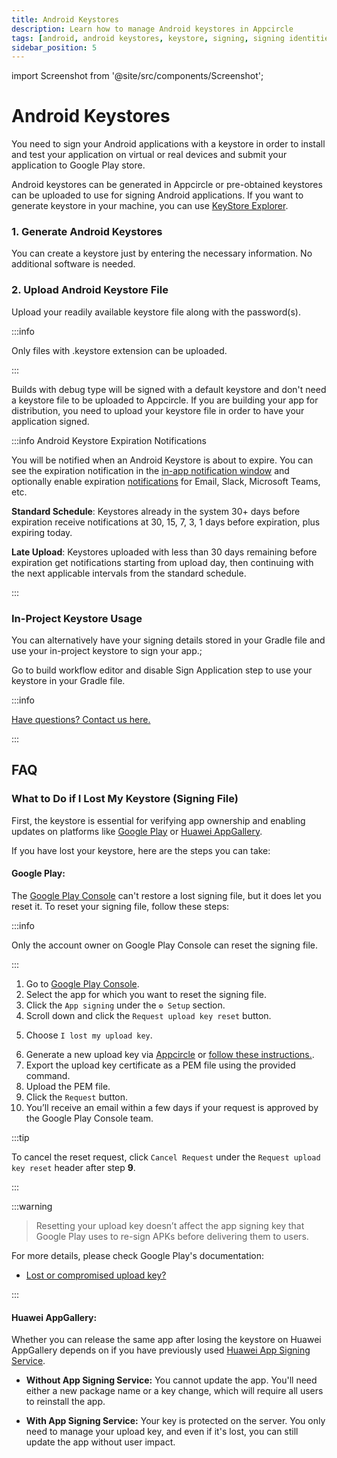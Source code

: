 ```yaml
---
title: Android Keystores
description: Learn how to manage Android keystores in Appcircle
tags: [android, android keystores, keystore, signing, signing identities]
sidebar_position: 5
---
```


import Screenshot from '@site/src/components/Screenshot';

# Android Keystores

You need to sign your Android applications with a keystore in order to install and test your application on virtual or real devices and submit your application to Google Play store.

Android keystores can be generated in Appcircle or pre-obtained keystores can be uploaded to use for signing Android applications. If you want to generate keystore in your machine, you can use [KeyStore Explorer](https://keystore-explorer.org).

<Screenshot url='https://cdn.appcircle.io/docs/assets/02-04-Android-Keystores.png' />

### 1. Generate Android Keystores

You can create a keystore just by entering the necessary information. No additional software is needed.

<Screenshot url='https://cdn.appcircle.io/docs/assets/02-05-Generate-Android-Keystores.png' />

### 2. Upload Android Keystore File

Upload your readily available keystore file along with the password(s).

:::info

Only files with .keystore extension can be uploaded.

:::

<Screenshot url='https://cdn.appcircle.io/docs/assets/02-06-Upload-Android-Keystores.png' />

Builds with debug type will be signed with a default keystore and don't need a keystore file to be uploaded to Appcircle. If you are building your app for distribution, you need to upload your keystore file in order to have your application signed.

:::info Android Keystore Expiration Notifications

You will be notified when an Android Keystore is about to expire. You can see the expiration notification in the [in-app notification window](/account-and-organization/my-account/in-app-notifications) and optionally enable expiration [notifications](/account-and-organization/my-organization/notifications) for Email, Slack, Microsoft Teams, etc.

**Standard Schedule**: Keystores already in the system 30+ days before expiration receive notifications at 30, 15, 7, 3, 1 days before expiration, plus expiring today.

**Late Upload**: Keystores uploaded with less than 30 days remaining before expiration get notifications starting from upload day, then continuing with the next applicable intervals from the standard schedule.

:::

### In-Project Keystore Usage

You can alternatively have your signing details stored in your Gradle file and use your in-project keystore to sign your app.;

Go to build workflow editor and disable Sign Application step to use your keystore in your Gradle file.

:::info

[Have questions? Contact us here.](https://appcircle.io/support/)

:::

## FAQ

### What to Do if I Lost My Keystore (Signing File)

First, the keystore is essential for verifying app ownership and enabling updates on platforms like [Google Play](https://play.google.com/store/) or [Huawei AppGallery](https://consumer.huawei.com/tr/mobileservices/appgallery/). 

If you have lost your keystore, here are the steps you can take:

#### Google Play:

The [Google Play Console](https://play.google.com/console/) can't restore a lost signing file, but it does let you reset it. To reset your signing file, follow these steps:

:::info

Only the account owner on Google Play Console can reset the signing file.

:::

1. Go to [Google Play Console](https://play.google.com/console/).
2. Select the app for which you want to reset the signing file.
3. Click the `App signing` under the `⚙️ Setup` section.
4. Scroll down and click the `Request upload key reset` button.

  <Screenshot url='https://cdn.appcircle.io/docs/assets/02-07-Upload-Android-Keystores.png'/>

5. Choose `I lost my upload key`.

  <Screenshot url='https://cdn.appcircle.io/docs/assets/02-08-Upload-Android-Keystores.png' />

6. Generate a new upload key via [Appcircle](#1-generate-android-keystores) or [follow these instructions.](https://support.google.com/googleplay/android-developer/answer/9842756#create).
7. Export the upload key certificate as a PEM file using the provided command.
8. Upload the PEM file.
9. Click the `Request` button.
3. You’ll receive an email within a few days if your request is approved by the Google Play Console team.

:::tip

To cancel the reset request, click `Cancel Request` under the `Request upload key reset` header after step **9**.

:::

:::warning

> Resetting your upload key doesn’t affect the app signing key that Google Play uses to re-sign APKs before delivering them to users.

For more details, please check Google Play's documentation:
- [Lost or compromised upload key?](https://support.google.com/googleplay/android-developer/answer/9842756?hl=en-GB#lost)

:::

#### Huawei AppGallery:

Whether you can release the same app after losing the keystore on Huawei AppGallery depends on if you have previously used [Huawei App Signing Service](https://developer.huawei.com/consumer/en/doc/AppGallery-connect-Guides/agc-appsigning-newapp-0000001052418290).

- **Without App Signing Service:** You cannot update the app. You'll need either a new package name or a key change, which will require all users to reinstall the app.
  
- **With App Signing Service:** Your key is protected on the server. You only need to manage your upload key, and even if it's lost, you can still update the app without user impact.